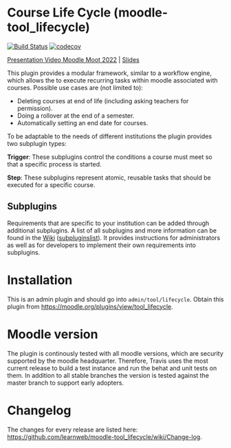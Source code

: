 # Course Life Cycle (moodle-tool_lifecycle)

[![Build Status](https://travis-ci.org/learnweb/moodle-tool_lifecycle.svg?branch=master)](https://travis-ci.org/learnweb/moodle-tool_lifecycle)
[![codecov](https://codecov.io/gh/learnweb/moodle-tool_lifecycle/branch/master/graph/badge.svg)](https://codecov.io/gh/learnweb/moodle-tool_lifecycle)

[Presentation Video Moodle Moot 2022](https://www.youtube.com/watch?v=7IduhrBMve4) | 
[Slides](https://moodle.academy/pluginfile.php/42164/mod_data/content/2470/04-9-Finally_%20Deleting%20Courses%20Automatically.pdf)

This plugin provides a modular framework, similar to a workflow engine, which allows the to execute recurring tasks within moodle associated with courses. 
Possible use cases are (not limited to):
   - Deleting courses at end of life (including asking teachers for permission).
   - Doing a rollover at the end of a semester.
   - Automatically setting an end date for courses.
   
To be adaptable to the needs of different institutions the plugin provides two subplugin types:

**Trigger**: These subplugins control the conditions a course must meet so that a specific process is started.

**Step**: These subplugins represent atomic, reusable tasks that should be executed for a specific course.

## Subplugins
Requirements that are specific to your institution can be added through additional subplugins.
A list of all subplugins and more information can be found in the [Wiki](https://github.com/learnweb/moodle-tool_lifecycle/wiki/List-of-Additional-Subplugins) ([subpluginslist](https://github.com/learnweb/moodle-tool_lifecycle/wiki/List-of-Additional-Subplugins)).
It provides instructions for administrators as well as for developers to implement their own requirements into subplugins.

Installation
============
This is an admin plugin and should go into ``admin/tool/lifecycle``.
Obtain this plugin from https://moodle.org/plugins/view/tool_lifecycle.

Moodle version
==============
The plugin is continously tested with all moodle versions, which are security supported by the moodle headquarter.
Therefore, Travis uses the most current release to build a test instance and run the behat and unit tests on them.
In addition to all stable branches the version is tested against the master branch to support early adopters.

Changelog
=========
The changes for every release are listed here: https://github.com/learnweb/moodle-tool_lifecycle/wiki/Change-log.
